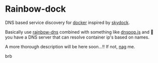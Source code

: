 # Rainbow-dock

DNS based service discovery for [docker](http://www.docker.com) inspired by [skydock](https://github.com/crosbymichael/skydock).

Basically use [rainbow-dns](https://github.com/asbjornenge/rainbow-dns) combined with something like [dnspop.js](https://gist.github.com/asbjornenge/95a83ea3ffdf083336a2) and :tada: you have a DNS server that can resolve container ip's based on names.

A more thorough description will be here soon...!! If not, [nag](https://github.com/asbjornenge/rainbow-dock/issues) me.

brb